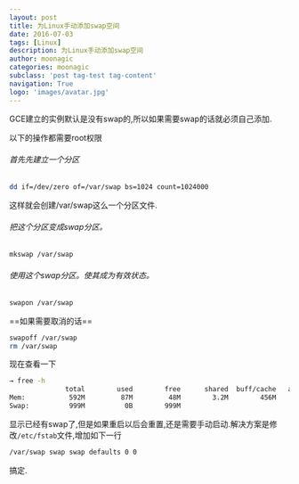 ```yaml
---
layout: post
title: 为Linux手动添加swap空间
date: 2016-07-03
tags: [Linux]
description: 为Linux手动添加swap空间
author: moonagic
categories: moonagic
subclass: 'post tag-test tag-content'
navigation: True
logo: 'images/avatar.jpg'
---
```


GCE建立的实例默认是没有swap的,所以如果需要swap的话就必须自己添加.

以下的操作都需要root权限

###### 首先先建立一个分区
```bash
dd if=/dev/zero of=/var/swap bs=1024 count=1024000
```
这样就会创建/var/swap这么一个分区文件.

###### 把这个分区变成swap分区。
```bash
mkswap /var/swap
```
###### 使用这个swap分区。使其成为有效状态。
```bash
swapon /var/swap
```
==如果需要取消的话==
```bash
swapoff /var/swap
rm /var/swap
```
现在查看一下
```bash
→ free -h
              total        used        free      shared  buff/cache   available
Mem:           592M         87M         48M        3.2M        456M        409M
Swap:          999M          0B        999M
```
显示已经有swap了,但是如果重启以后会重置,还是需要手动启动.解决方案是修改`/etc/fstab`文件,增加如下一行
```bash
/var/swap swap swap defaults 0 0
```
搞定.